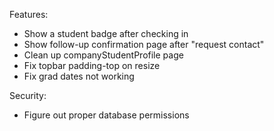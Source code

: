 Features:
- Show a student badge after checking in
- Show follow-up confirmation page after "request contact"
- Clean up companyStudentProfile page
- Fix topbar padding-top on resize
- Fix grad dates not working

Security:
- Figure out proper database permissions